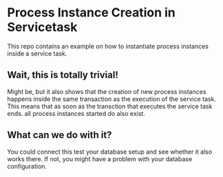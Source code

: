 # Process Instance Creation in Servicetask 

This repo contains an example on how to instantiate process instances inside a service task.

## Wait, this is totally trivial!

Might be, but it also shows that the creation of new process instances happens inside the same transaction as the execution of the service task. This means that as soon as the transction that executes the service task ends. all process instances started do also exist.

## What can we do with it?

You could connect this test your database setup and see whether it also works there. If not, you might have a problem with your database configuration.
